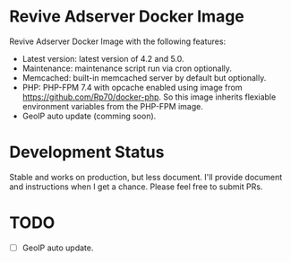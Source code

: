 # Revive Adserver Docker Image
Revive Adserver Docker Image with the following features:
* Latest version: latest version of 4.2 and 5.0.
* Maintenance: maintenance script run via cron optionally.
* Memcached: built-in memcached server by default but optionally.
* PHP: PHP-FPM 7.4 with opcache enabled using image from https://github.com/Rp70/docker-php. So this image inherits flexiable environment variables from the PHP-FPM image.
* GeoIP auto update (comming soon).

# Development Status
Stable and works on production, but less document. I'll provide document and instructions when I get a chance. Please feel free to submit PRs.

# TODO
- [ ] GeoIP auto update.

